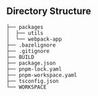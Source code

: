## Directory Structure

```
├── packages
│  ├── utils
│  └── webpack-app
├── .bazelignore
├── .gitignore
├── BUILD
├── package.json
├── pnpm-lock.yaml
├── pnpm-workspace.yaml
├── tsconfig.json
└── WORKSPACE
```
